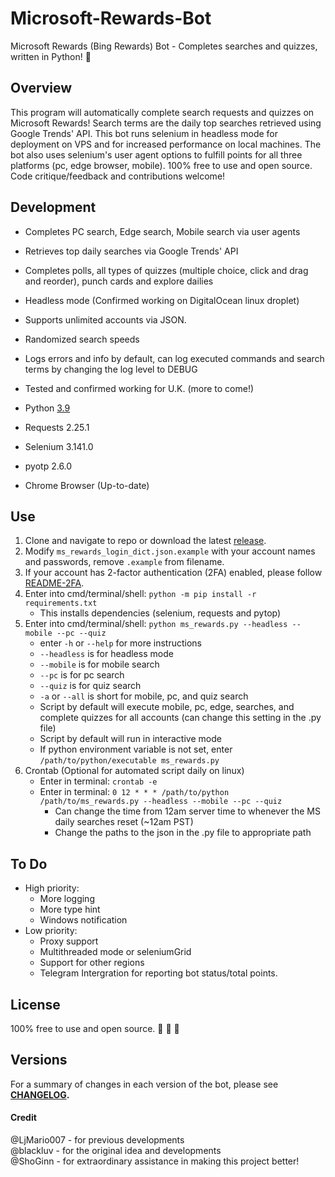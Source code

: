 # Microsoft-Rewards-Bot

Microsoft Rewards (Bing Rewards) Bot - Completes searches and quizzes, written in Python! :raised_hands:

## Overview

This program will automatically complete search requests and quizzes on Microsoft Rewards! Search terms are the daily top searches retrieved using Google Trends' API. This bot runs selenium in headless mode for deployment on VPS and for increased performance on local machines. The bot also uses selenium's user agent options to fulfill points for all three platforms (pc, edge browser, mobile). 100% free to use and open source. Code critique/feedback and contributions welcome!

## Development

- Completes PC search, Edge search, Mobile search via user agents
- Retrieves top daily searches via Google Trends' API
- Completes polls, all types of quizzes (multiple choice, click and drag and reorder), punch cards and explore dailies
- Headless mode (Confirmed working on DigitalOcean linux droplet)
- Supports unlimited accounts via JSON.
- Randomized search speeds
- Logs errors and info by default, can log executed commands and search terms by changing the log level to DEBUG
- Tested and confirmed working for U.K. (more to come!)

- Python          [3.9](https://www.python.org/downloads/)
- Requests        2.25.1
- Selenium        3.141.0
- pyotp           2.6.0
- Chrome Browser  (Up-to-date)

## Use

1.  Clone and navigate to repo or download the latest [release](https://github.com/tmxkn1/Microsoft-Rewards-Bot/releases).
2.  Modify `ms_rewards_login_dict.json.example` with your account names and passwords,
    remove `.example` from filename.
3.  If your account has 2-factor authentication (2FA) enabled, please follow [README-2FA](README-2FA.md).
4.  Enter into cmd/terminal/shell: `python -m pip install -r requirements.txt`
    - This installs dependencies (selenium, requests and pytop)
5.  Enter into cmd/terminal/shell: `python ms_rewards.py --headless --mobile --pc --quiz`
    - enter `-h` or `--help` for more instructions
    - `--headless` is for headless mode
    - `--mobile` is for mobile search
    - `--pc` is for pc search
    - `--quiz` is for quiz search
    - `-a` or `--all` is short for mobile, pc, and quiz search
    - Script by default will execute mobile, pc, edge, searches, and complete quizzes for all accounts (can change this setting in the .py file)
    - Script by default will run in interactive mode
    - If python environment variable is not set, enter `/path/to/python/executable ms_rewards.py`
6.  Crontab (Optional for automated script daily on linux)
    - Enter in terminal: `crontab -e`
    - Enter in terminal: `0 12 * * * /path/to/python /path/to/ms_rewards.py --headless --mobile --pc --quiz`
      - Can change the time from 12am server time to whenever the MS daily searches reset (~12am PST)
      - Change the paths to the json in the .py file to appropriate path

## To Do

- High priority:
  - More logging
  - More type hint
  - Windows notification
- Low priority:
  - Proxy support
  - Multithreaded mode or seleniumGrid
  - Support for other regions
  - Telegram Intergration for reporting bot status/total points.

## License

100% free to use and open source. :see_no_evil: :hear_no_evil: :speak_no_evil:

## Versions

For a summary of changes in each version of the bot, please see
**[CHANGELOG](CHANGELOG.md).**

#### Credit

@LjMario007 - for previous developments<br />
@blackluv - for the original idea and developments<br />
@ShoGinn - for extraordinary assistance in making this project better!